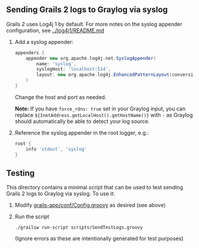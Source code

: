 ## Sending Grails 2 logs to Graylog via syslog

Grails 2 uses Log4j 1 by default. For more notes on the syslog appender configuration, see [../log4j1/README.md](../log4j1/README.md)

1. Add a syslog appender:

    ```groovy
    appenders {
        appender new org.apache.log4j.net.SyslogAppender(
            name: 'syslog',
            syslogHost: 'localhost:514',
            layout: new org.apache.log4j.EnhancedPatternLayout(conversionPattern: "1 %d{yyyy-MM-dd'T'HH:mm:ss.SSSZ} ${InetAddress.getLocalHost().getHostName()} ${grails.util.Metadata.current.getApplicationName()} [%t] %-5p %c %x - %m%n%throwable")
        )
    }
    ```

    Change the host and port as needed.

    **Note:** If you have `force_rdns: true` set in your Graylog input, you can replace
    `${InetAddress.getLocalHost().getHostName()}` with `-` as Graylog should automatically be able to detect your log
    source.

1. Reference the syslog appender in the root logger, e.g.:

    ```groovy
    root {
        info 'stdout', 'syslog'
    }
    ```


## Testing

This directory contains a minimal script that can be used to test sending Grails 2 logs to Graylog via syslog. To use it:

1. Modify [grails-app/conf/Config.groovy](grails-app/conf/Config.groovy) as desired (see above)

1. Run the script

    ```
    ./grailsw run-script scripts/SendTestLogs.groovy
    ```

    (Ignore errors as these are intentionally generated for test purposes)
